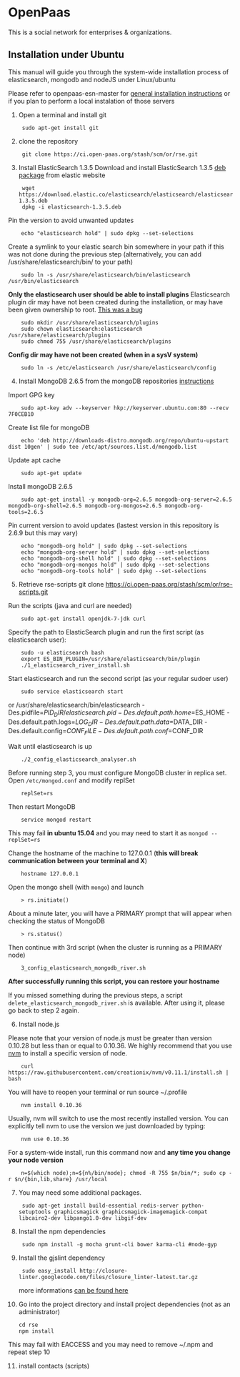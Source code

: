 OpenPaas
=======

This is a social network for enterprises & organizations.

Installation under Ubuntu
-------------------------

This manual will guide you through the system-wide installation process of elasticsearch, mongodb and nodeJS under Linux/ubuntu

Please refer to openpaas-esn-master for [general installation instructions](https://github.com/linagora/openpaas-esn/blob/master/README.md) or if you plan to perform a local instalation of those servers

1. Open a terminal and install git

        sudo apt-get install git

2. clone the repository

        git clone https://ci.open-paas.org/stash/scm/or/rse.git

3. Install ElasticSearch 1.3.5
 Download and install ElasticSearch 1.3.5 [deb package](https://www.elastic.co/downloads/past-releases/elasticsearch-1-3-5) from elastic website

        wget https://download.elastic.co/elasticsearch/elasticsearch/elasticsearch-1.3.5.deb
        dpkg -i elasticsearch-1.3.5.deb

 Pin the version to avoid unwanted updates

        echo "elasticsearch hold" | sudo dpkg --set-selections

 Create a symlink to your elastic search bin somewhere in your path if this was not done during the previous step (alternatively, you can add /usr/share/elasticsearch/bin/ to your path)

        sudo ln -s /usr/share/elasticsearch/bin/elasticsearch /usr/bin/elasticsearch

 **Only the elasticsearch user should be able to install plugins**
Elasticsearch plugin dir may have not been created during the installation, or may have been given ownership to root. [This was a bug](https://github.com/elastic/elasticsearch/issues/8419)

        sudo mkdir /usr/share/elasticsearch/plugins
        sudo chown elasticsearch:elasticsearch /usr/share/elasticsearch/plugins
        sudo chmod 755 /usr/share/elasticsearch/plugins

 **Config dir may have not been created (when in a sysV system)**

        sudo ln -s /etc/elasticsearch /usr/share/elasticsearch/config

4. Install MongoDB 2.6.5 from the mongoDB repositories [instructions](http://docs.mongodb.org/v2.6/tutorial/install-mongodb-on-ubuntu/)

  Import GPG key

        sudo apt-key adv --keyserver hkp://keyserver.ubuntu.com:80 --recv 7F0CEB10

  Create list file for mongoDB

        echo 'deb http://downloads-distro.mongodb.org/repo/ubuntu-upstart dist 10gen' | sudo tee /etc/apt/sources.list.d/mongodb.list

  Update apt cache

        sudo apt-get update

  Install mongoDB 2.6.5

        sudo apt-get install -y mongodb-org=2.6.5 mongodb-org-server=2.6.5 mongodb-org-shell=2.6.5 mongodb-org-mongos=2.6.5 mongodb-org-tools=2.6.5

  Pin current version to avoid updates (lastest version in this repository is 2.6.9 but this may vary)

        echo "mongodb-org hold" | sudo dpkg --set-selections
        echo "mongodb-org-server hold" | sudo dpkg --set-selections
        echo "mongodb-org-shell hold" | sudo dpkg --set-selections
        echo "mongodb-org-mongos hold" | sudo dpkg --set-selections
        echo "mongodb-org-tools hold" | sudo dpkg --set-selections

5. Retrieve rse-scripts
        git clone https://ci.open-paas.org/stash/scm/or/rse-scripts.git

 Run the scripts (java and curl are needed)

        sudo apt-get install openjdk-7-jdk curl

 Specify the path to ElasticSearch plugin and run the first script (as elasticsearch user):

        sudo -u elasticsearch bash
        export ES_BIN_PLUGIN=/usr/share/elasticsearch/bin/plugin
        ./1_elasticsearch_river_install.sh

 Start elasticsearch and run the second script (as your regular sudoer user)
        
        sudo service elasticsearch start
 or
        /usr/share/elasticsearch/bin/elasticsearch -Des.pidfile=$PID_DIR/elasticsearch.pid -Des.default.path.home=$ES_HOME -Des.default.path.logs=$LOG_DIR -Des.default.path.data=$DATA_DIR -Des.default.config=$CONF_FILE -Des.default.path.conf=$CONF_DIR

 Wait until elasticsearch is up

        ./2_config_elasticsearch_analyser.sh

 Before running step 3, you must configure MongoDB cluster in replica set. Open `/etc/mongod.conf` and modify replSet

        replSet=rs
        
 Then restart MongoDB

        service mongod restart

 This may fail **in ubuntu 15.04** and you may need to start it as `mongod --replSet=rs`

 Change the hostname of the machine to 127.0.0.1 (**this will break communication between your terminal and X**)

        hostname 127.0.0.1

 Open the mongo shell (with `mongo`) and launch

        > rs.initiate()

 About a minute later, you will have a PRIMARY prompt that will appear when checking the status of MongoDB

        > rs.status()
        
 Then continue with 3rd script (when the cluster is running as a PRIMARY node)

        3_config_elasticsearch_mongodb_river.sh

 **After successfully running this script, you can restore your hostname**

 If you missed something during the previous steps, a script `delete_elasticsearch_mongodb_river.sh` is available. After using it, please go back to step 2 again.

6. Install node.js

 Please note that your version of node.js must be greater than version 0.10.28 but less than or equal to 0.10.36. We highly recommend that you use [nvm](https://github.com/creationix/nvm) to install a specific version of node.

        curl https://raw.githubusercontent.com/creationix/nvm/v0.11.1/install.sh | bash

 You will have to reopen your terminal or run source ~/.profile

        nvm install 0.10.36

 Usually, nvm will switch to use the most recently installed version. You can explicitly tell nvm to use the version we just downloaded by typing:

        nvm use 0.10.36

 For a system-wide install, run this command now and **any time you change your node version**

        n=$(which node);n=${n%/bin/node}; chmod -R 755 $n/bin/*; sudo cp -r $n/{bin,lib,share} /usr/local

7. You may need some additional packages.

        sudo apt-get install build-essential redis-server python-setuptools graphicsmagick graphicsmagick-imagemagick-compat libcairo2-dev libpango1.0-dev libgif-dev

8. Install the npm dependencies

        sudo npm install -g mocha grunt-cli bower karma-cli #node-gyp
    
9. Install the gjslint dependency

        sudo easy_install http://closure-linter.googlecode.com/files/closure_linter-latest.tar.gz

    more informations [can be found here](https://developers.google.com/closure/utilities/docs/linter_howto)
    
10. Go into the project directory and install project dependencies (not as an administrator)

        cd rse
        npm install

 This may fail with EACCESS and you may need to remove ~/.npm and repeat step 10

11. install contacts (scripts)

